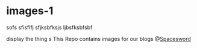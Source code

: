 # images-1

sofs
sfisflfj
sfjksbfksjs
ljbsfksbfsbf


display the thing s
This Repo contains images for our blogs @<a href = 'http://spacesword.in/'>Spacesword</a>

